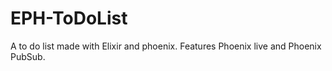 # EPH-ToDoList
A to do list made with Elixir and phoenix. Features Phoenix live and Phoenix PubSub.

